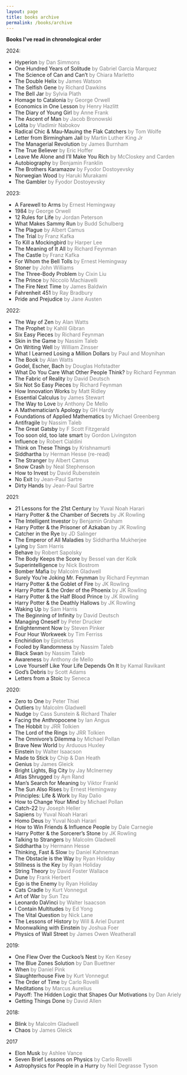 ```yaml
---
layout: page
title: books archive
permalink: /books/archive
---
```



**Books I've read in chronological order**

2024:
- Hyperion <span style="color:gray">by Dan Simmons</span>
- One Hundred Years of Solitude <span style="color:gray">by Gabriel Garcia Marquez</span>
- The Science of Can and Can’t <span style="color:gray">by Chiara Marletto</span>
- The Double Helix <span style="color:gray">by James Watson</span>
- The Selfish Gene <span style="color:gray">by Richard Dawkins</span>
- The Bell Jar <span style="color:gray">by Sylvia Plath</span>
- Homage to Catalonia <span style="color:gray">by George Orwell</span>
- Economics in One Lesson <span style="color:gray">by Henry Hazlitt</span>
- The Diary of Young Girl <span style="color:gray">by Anne Frank</span>
- The Ascent of Man <span style="color:gray">by Jacob Bronowski</span>
- Lolita <span style="color:gray">by Vladimir Nabokov</span>
- Radical Chic & Mau-Mauing the Flak Catchers <span style="color:gray">by Tom Wolfe</span>
- Letter from Birmingham Jail <span style="color:gray">by Martin Luther King Jr</span>
- The Managerial Revolution <span style="color:gray">by James Burnham</span>
- The True Believer <span style="color:gray">by Eric Hoffer</span>
- Leave Me Alone and I’ll Make You Rich <span style="color:gray">by McCloskey and Carden</span>
- Autobiography <span style="color:gray">by Benjamin Franklin</span>
- The Brothers Karamazov <span style="color:gray">by Fyodor Dostoyevsky</span>
- Norwegian Wood <span style="color:gray">by Haruki Murakami</span>
- The Gambler <span style="color:gray">by Fyodor Dostoyevsky</span>

2023:
- A Farewell to Arms <span style="color:gray">by Ernest Hemingway</span>
- 1984 <span style="color:gray">by George Orwell</span>
- 12 Rules for Life <span style="color:gray">by Jordan Peterson</span>
- What Makes Sammy Run <span style="color:gray">by Budd Schulberg</span>
- The Plague <span style="color:gray">by Albert Camus</span>
- The Trial <span style="color:gray">by Franz Kafka</span>
- To Kill a Mockingbird <span style="color:gray">by Harper Lee</span>
- The Meaning of It All <span style="color:gray">by Richard Feynman</span>
- The Castle <span style="color:gray">by Franz Kafka</span>
- For Whom the Bell Tolls <span style="color:gray">by Ernest Hemingway</span>
- Stoner <span style="color:gray">by John Williams</span>
- The Three-Body Problem <span style="color:gray">by Cixin Liu</span>
- The Prince <span style="color:gray">by Niccolò Machiavelli</span>
- The Fire Next Time <span style="color:gray">by James Baldwin</span>
- Fahrenheit 451 <span style="color:gray">by Ray Bradbury</span>
- Pride and Prejudice <span style="color:gray">by Jane Austen</span>

2022:
- The Way of Zen <span style="color:gray">by Alan Watts</span>
- The Prophet <span style="color:gray">by Kahlil Gibran</span>
- Six Easy Pieces <span style="color:gray">by Richard Feynman</span>
- Skin in the Game <span style="color:gray">by Nassim Taleb</span>
- On Writing Well <span style="color:gray">by William Zinsser</span>
- What I Learned Losing a Million Dollars <span style="color:gray">by Paul and Moynihan</span>
- The Book <span style="color:gray">by Alan Watts</span>
- Godel, Escher, Bach <span style="color:gray">by Douglas Hofstadter</span>
- What Do You Care What Other People Think? <span style="color:gray">by Richard Feynman</span>
- The Fabric of Reality <span style="color:gray">by David Deutsch</span>
- Six Not So Easy Pieces <span style="color:gray">by Richard Feynman</span>
- How Innovation Works <span style="color:gray">by Matt Ridley</span>
- Essential Calculus <span style="color:gray">by James Stewart</span>
- The Way to Love <span style="color:gray">by Anthony De Mello</span>
- A Mathematician’s Apology <span style="color:gray">by GH Hardy</span>
- Foundations of Applied Mathematics <span style="color:gray">by Michael Greenberg</span>
- Antifragile <span style="color:gray">by Nassim Taleb</span>
- The Great Gatsby <span style="color:gray">by F Scott Fitzgerald</span>
- Too soon old, too late smart <span style="color:gray">by Gordon Livingston</span>
- Influence <span style="color:gray">by Robert Cialdini</span>
- Think on These Things <span style="color:gray">by Krishnamurti</span>
- Siddhartha <span style="color:gray">by Herman Hesse (re-read)</span>
- The Stranger <span style="color:gray">by Albert Camus</span>
- Snow Crash <span style="color:gray">by Neal Stephenson</span>
- How to Invest <span style="color:gray">by David Rubenstein</span>
- No Exit <span style="color:gray">by Jean-Paul Sartre</span>
- Dirty Hands <span style="color:gray">by Jean-Paul Sartre</span>

2021:
- 21 Lessons for the 21st Century <span style="color:gray">by Yuval Noah Harari</span>
- Harry Potter & the Chamber of Secrets <span style="color:gray">by JK Rowling</span>
- The Intelligent Investor <span style="color:gray">by Benjamin Graham</span>
- Harry Potter & the Prisoner of Azkaban <span style="color:gray">by JK Rowling</span>
- Catcher in the Rye <span style="color:gray">by JD Salinger</span>
- The Emperor of All Maladies <span style="color:gray">by Siddhartha Mukherjee</span>
- Lying <span style="color:gray">by Sam Harris</span>
- Behave <span style="color:gray">by Robert Sapolsky</span>
- The Body Keeps the Score <span style="color:gray">by Bessel van der Kolk</span>
- Superintelligence <span style="color:gray">by Nick Bostrom</span>
- Bomber Mafia <span style="color:gray">by Malcolm Gladwell</span>
- Surely You’re Joking Mr. Feynman <span style="color:gray">by Richard Feynman</span>
- Harry Potter & the Goblet of Fire <span style="color:gray">by JK Rowling</span>
- Harry Potter & the Order of the Phoenix <span style="color:gray">by JK Rowling</span>
- Harry Potter & the Half Blood Prince <span style="color:gray">by JK Rowling</span>
- Harry Potter & the Deathly Hallows <span style="color:gray">by JK Rowling</span>
- Waking Up <span style="color:gray">by Sam Harris</span>
- The Beginning of Infinity <span style="color:gray">by David Deutsch</span>
- Managing Oneself <span style="color:gray">by Peter Drucker</span>
- Enlightenment Now <span style="color:gray">by Steven Pinker</span>
- Four Hour Workweek <span style="color:gray">by Tim Ferriss</span>
- Enchiridion <span style="color:gray">by Epictetus</span>
- Fooled by Randomness <span style="color:gray">by Nassim Taleb</span>
- Black Swan <span style="color:gray">by Nassim Taleb</span>
- Awareness <span style="color:gray">by Anthony de Mello</span>
- Love Yourself Like Your Life Depends On It <span style="color:gray">by Kamal Ravikant</span>
- God’s Debris <span style="color:gray">by Scott Adams</span>
- Letters from a Stoic <span style="color:gray">by Seneca</span>

2020:
- Zero to One <span style="color:gray">by Peter Thiel</span>
- Outliers <span style="color:gray">by Malcolm Gladwell</span>
- Nudge <span style="color:gray">by Cass Sunstein & Richard Thaler</span>
- Facing the Anthropocene <span style="color:gray">by Ian Angus</span>
- The Hobbit <span style="color:gray">by JRR Tolkien</span>
- The Lord of the Rings <span style="color:gray">by JRR Tolkien</span>
- The Omnivore’s Dilemma <span style="color:gray">by Michael Pollan</span>
- Brave New World <span style="color:gray">by Arduous Huxley</span>
- Einstein <span style="color:gray">by Walter Isaacson</span>
- Made to Stick <span style="color:gray">by Chip & Dan Heath</span>
- Genius <span style="color:gray">by James Gleick</span>
- Bright Lights, Big City <span style="color:gray">by Jay McInerney</span>
- Atlas Shrugged <span style="color:gray">by Ayn Rand</span>
- Man’s Search for Meaning <span style="color:gray">by Viktor Frankl</span>
- The Sun Also Rises <span style="color:gray">by Ernest Hemingway</span>
- Principles: Life & Work <span style="color:gray">by Ray Dalio</span>
- How to Change Your Mind <span style="color:gray">by Michael Pollan</span>
- Catch-22 <span style="color:gray">by Joseph Heller</span>
- Sapiens <span style="color:gray">by Yuval Noah Harari</span>
- Homo Deus <span style="color:gray">by Yuval Noah Harari</span>
- How to Win Friends & Influence People <span style="color:gray">by Dale Carnegie</span>
- Harry Potter & the Sorcerer’s Stone <span style="color:gray">by JK Rowling</span>
- Talking to Strangers <span style="color:gray">by Malcolm Gladwell</span>
- Siddhartha <span style="color:gray">by Hermann Hesse</span>
- Thinking, Fast & Slow <span style="color:gray">by Daniel Kahneman</span>
- The Obstacle is the Way <span style="color:gray">by Ryan Holiday</span>
- Stillness is the Key <span style="color:gray">by Ryan Holiday</span>
- String Theory <span style="color:gray">by David Foster Wallace</span>
- Dune <span style="color:gray">by Frank Herbert</span>
- Ego is the Enemy <span style="color:gray">by Ryan Holiday</span>
- Cats Cradle <span style="color:gray">by Kurt Vonnegut</span>
- Art of War <span style="color:gray">by Sun Tzu</span>
- Leonardo DaVinci <span style="color:gray">by Walter Isaacson</span>
- I Contain Multitudes <span style="color:gray">by Ed Yong</span>
- The Vital Question <span style="color:gray">by Nick Lane</span>
- The Lessons of History <span style="color:gray">by Will & Ariel Durant</span>
- Moonwalking with Einstein <span style="color:gray">by Joshua Foer</span>
- Physics of Wall Street <span style="color:gray">by James Owen Weatherall</span>

2019:
- One Flew Over the Cuckoo’s Nest <span style="color:gray">by Ken Kesey</span>
- The Blue Zones Solution <span style="color:gray">by Dan Buettner</span>
- When <span style="color:gray">by Daniel Pink</span>
- Slaughterhouse Five <span style="color:gray">by Kurt Vonnegut</span>
- The Order of Time <span style="color:gray">by Carlo Rovelli</span>
- Meditations <span style="color:gray">by Marcus Aurelius</span>
- Payoff: The Hidden Logic that Shapes Our Motivations <span style="color:gray">by Dan Ariely</span>
- Getting Things Done <span style="color:gray">by David Allen</span>

2018:
- Blink <span style="color:gray">by Malcolm Gladwell</span>
- Chaos <span style="color:gray">by James Gleick</span>

2017
- Elon Musk <span style="color:gray">by Ashlee Vance</span>
- Seven Brief Lessons on Physics <span style="color:gray">by Carlo Rovelli</span>
- Astrophysics for People in a Hurry <span style="color:gray">by Neil Degrasse Tyson</span>